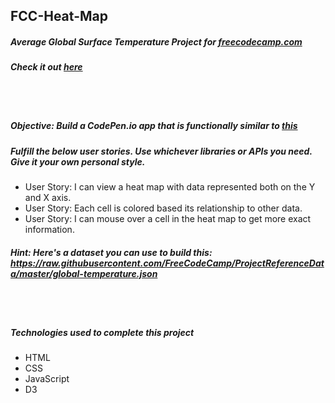 ## FCC-Heat-Map
##### Average Global Surface Temperature Project for [freecodecamp.com](https://www.freecodecamp.com/challenges/visualize-data-with-a-heat-map)
##### Check it out [here](https://mot01.github.io/FCC-Heat-Map/)

<br/>
<br/>

##### Objective: Build a CodePen.io app that is functionally similar to [this](https://codepen.io/FreeCodeCamp/full/aNLYPp/)
##### Fulfill the below user stories. Use whichever libraries or APIs you need. Give it your own personal style.
- User Story: I can view a heat map with data represented both on the Y and X axis.
- User Story: Each cell is colored based its relationship to other data.
- User Story: I can mouse over a cell in the heat map to get more exact information.
##### Hint: Here's a dataset you can use to build this: https://raw.githubusercontent.com/FreeCodeCamp/ProjectReferenceData/master/global-temperature.json

<br/>
<br/>

##### Technologies used to complete this project
- HTML
- CSS
- JavaScript
- D3

